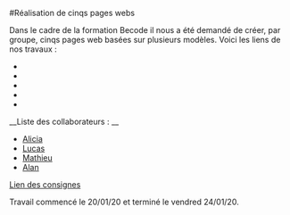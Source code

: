 #Réalisation de cinqs pages webs

Dans le cadre de la formation Becode il nous a été demandé de créer, par groupe, cinqs pages web basées sur plusieurs modèles. Voici les liens de nos travaux :

*
*
*
*
*

__Liste des collaborateurs : __

* [Alicia](https://github.com/Sirlys)
* [Lucas](https://github.com/warouxlucas)
* [Mathieu](https://github.com/MathieuThiry)
* [Alan](https://github.com/AlanLouette)

[Lien des consignes](https://github.com/becodeorg/LIE-Hamilton-3.19/tree/master/contenu/01-la-prairie/02-inte-statique)

Travail commencé le 20/01/20 et terminé le vendred 24/01/20.
